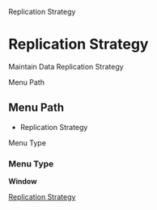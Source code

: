 
Replication Strategy
# Replication Strategy


Maintain Data Replication Strategy

Menu Path
## Menu Path



- Replication Strategy

Menu Type
### Menu Type

**Window**


[Replication Strategy](../../window-replication-strategy.md)